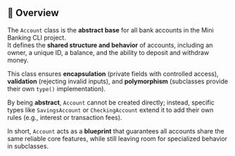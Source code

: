 ## 📘 Overview  

The `Account` class is the **abstract base** for all bank accounts in the Mini Banking CLI project.  
It defines the **shared structure and behavior** of accounts, including an owner, a unique ID, a balance, and the ability to deposit and withdraw money.  

This class ensures **encapsulation** (private fields with controlled access), **validation** (rejecting invalid inputs), and **polymorphism** (subclasses provide their own `type()` implementation).  

By being **abstract**, `Account` cannot be created directly; instead, specific types like `SavingsAccount` or `CheckingAccount` extend it to add their own rules (e.g., interest or transaction fees).  

In short, `Account` acts as a **blueprint** that guarantees all accounts share the same reliable core features, while still leaving room for specialized behavior in subclasses.  
